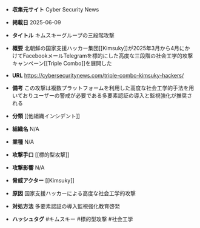 - **収集元サイト**
Cyber Security News

- **掲載日**
2025-06-09

- **タイトル**
キムスキーグループの三段階攻撃

- **概要**
北朝鮮の国家支援ハッカー集団[[Kimsuky]]が2025年3月から4月にかけてFacebookメールTelegramを標的にした高度な三段階の社会工学的攻撃キャンペーン[[Triple Combo]]を展開した

- **URL**
https://cybersecuritynews.com/triple-combo-kimsuky-hackers/

- **備考**
この攻撃は複数プラットフォームを利用した高度な社会工学的手法を用いておりユーザーの警戒が必要である多要素認証の導入と監視強化が推奨される

- **分類**
[[他組織インシデント]]

- **組織名**
N/A

- **業種**
N/A

- **攻撃手口**
[[標的型攻撃]]

- **攻撃影響**
N/A

- **脅威アクター**
[[Kimsuky]]

- **原因**
国家支援ハッカーによる高度な社会工学的攻撃

- **対処方法**
多要素認証の導入監視強化教育啓発

- **ハッシュタグ**
#キムスキー #標的型攻撃 #社会工学
